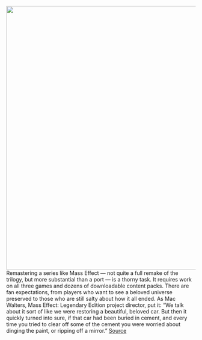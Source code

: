 <img src='https://cdn.vox-cdn.com/thumbor/riuPMZDGjd8yZzAvOi1SSdDuQPw=/0x0:3840x2160/1200x800/filters:focal(2180x727:2794x1341)/cdn.vox-cdn.com/uploads/chorus_image/image/68757139/Mass_Effect_Legendary_Edition___REAPERS_3840x2160.0.png' width='700px' /><br/>
Remastering a series like Mass Effect — not quite a full remake of the trilogy, but more substantial than a port — is a thorny task. It requires work on all three games and dozens of downloadable content packs. There are fan expectations, from players who want to see a beloved universe preserved to those who are still salty about how it all ended. As Mac Walters, Mass Effect: Legendary Edition project director, put it: “We talk about it sort of like we were restoring a beautiful, beloved car. But then it quickly turned into sure, if that car had been buried in cement, and every time you tried to clear off some of the cement you were worried about dinging the paint, or ripping off a mirror.”
<a href='https://www.theverge.com/2021/2/2/22256806/mass-effect-legendary-edition-pc-ps4-xbox-one-mac-walters-release-date'> Source <a/>